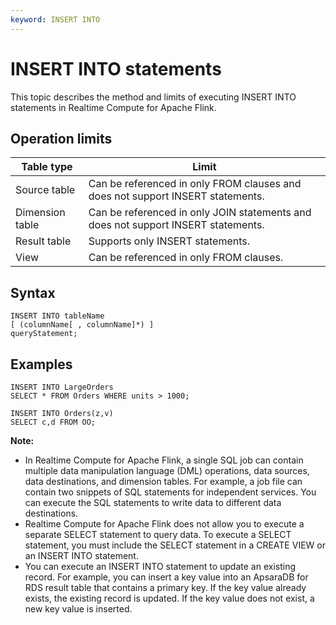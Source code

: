 ```yaml
---
keyword: INSERT INTO
---
```


# INSERT INTO statements

This topic describes the method and limits of executing INSERT INTO statements in Realtime Compute for Apache Flink.

## Operation limits

|Table type|Limit|
|----------|-----|
|Source table|Can be referenced in only FROM clauses and does not support INSERT statements.|
|Dimension table|Can be referenced in only JOIN statements and does not support INSERT statements.|
|Result table|Supports only INSERT statements.|
|View|Can be referenced in only FROM clauses.|

## Syntax

```
INSERT INTO tableName
[ (columnName[ , columnName]*) ]
queryStatement;
```

## Examples

```
INSERT INTO LargeOrders
SELECT * FROM Orders WHERE units > 1000;

INSERT INTO Orders(z,v)
SELECT c,d FROM OO;
```

**Note:**

-   In Realtime Compute for Apache Flink, a single SQL job can contain multiple data manipulation language \(DML\) operations, data sources, data destinations, and dimension tables. For example, a job file can contain two snippets of SQL statements for independent services. You can execute the SQL statements to write data to different data destinations.
-   Realtime Compute for Apache Flink does not allow you to execute a separate SELECT statement to query data. To execute a SELECT statement, you must include the SELECT statement in a CREATE VIEW or an INSERT INTO statement.
-   You can execute an INSERT INTO statement to update an existing record. For example, you can insert a key value into an ApsaraDB for RDS result table that contains a primary key. If the key value already exists, the existing record is updated. If the key value does not exist, a new key value is inserted.

